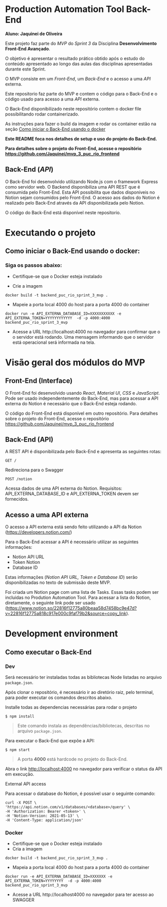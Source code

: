 #  Production Automation Tool Back-End

**Aluno: Jaquinei de Oliveira**

Este projeto faz parte do *MVP* do *Sprint 3* da Disciplina **Desenvolvimento Front-End Avançado**.

O objetivo é apresentar o resultado prático obtido após o estudo do conteúdo apresentado ao longo das aulas das disciplinas apresentadas durante este Sprint.

O MVP consiste em um *Front-End*, um *Back-End* e o acesso a uma *API* externa.

Este repositorio faz parte do MVP e contem o código para o Back-End e o código usado para acesso a uma *API* externa. 

O Back-End disponibilizado neste repositório contem o docker file possibilitando rodar containerizado. 

As instruções para fazer o build da imagem e rodar os container estão na seção [Como iniciar o Back-End usando o docker](#como-iniciar-o-backend-usando-o-docker)

**Este README foca nos detalhes de setup e uso do projeto do Back-End.**

**Para detalhes sobre o projeto do Front-End, acesse o repositório https://github.com/Jaquinei/mvp_3_puc_rio_frontend**

## Back-End (*API*)

 O Back-End foi desenvolvido utilizando Node.js com o framework Express como servidor web. O Backend disponibiliza uma API REST que é consumida pelo Front-End. Esta API possibilita que dados disponíveis no Notion sejam consumidos pelo Front-End. O acesso aos dados do Notion é realizado pelo Back-End através da API disponibilizada pelo Notion.

O código do Back-End está disponível neste repositorio.

# Executando o projeto

## Como iniciar o Back-End usando o docker:

### Siga os passos abaixo:

- Certifique-se que o Docker esteja instalado

- Crie a imagem

```
docker build -t backend_puc_rio_sprint_3_mvp .
```
- Mapeie a porta local 4000 do host para a porta 4000 do container
```
docker run -e API_EXTERNA_DATABASE_ID=XXXXXXXXXXX -e API_EXTERNA_TOKEN=YYYYYYYYYYYY  -d -p 4000:4000 backend_puc_rio_sprint_3_mvp
```
- Acesse a URL http://localhost:4000 no navegador para confirmar que o o servidor está rodando. Uma mensagem informando que o servidor está operacional será informada na tela.

# Visão geral dos módulos do MVP

## Front-End (Interface)

O Front-End foi desenvolvido usando *React*, *Material UI*, *CSS* e *JavaScript*. Pode ser usado independentemente do Back-End, mas para acessar a API externa do Notion é necessário que o Back-End esteja rodando.

O código do Front-End está disponível em outro repositório. Para detalhes sobre o projeto do Front-End, acesse o repositório https://github.com/Jaquinei/mvp_3_puc_rio_frontend

## Back-End (API)

A REST API é disponibilizada pelo Back-End e apresenta as seguintes rotas:

    GET /
Redireciona para o Swagger

    POST /notion
Acessa dados de uma API externa do Notion.
Requisitos: API_EXTERNA_DATABASE_ID e API_EXTERNA_TOKEN devem ser fornecidos.

## Acesso a uma API externa

O acesso a API externa está sendo feito utilizando a API da Notion (https://developers.notion.com/)

Para o Back-End acessar a API é necessário utilizar as seguintes informações:
- Notion API URL
- Token Notion
- Database ID

Estas informações (*Notion API URL, Token e Database ID*) serão disponibilizadas no texto de submissão deste MVP.

Foi criada um Notion page com uma lista de Tasks. Essas tasks podem ser incluidas no Prodution Automation Tool. Para acessar a lista do Notion, diretamente, o seguinte link pode ser usado (https://www.notion.so/22816f12775a80beaa58d7458bc9e47d?v=22816f12775a818c917e000c9faf79b2&source=copy_link).


# Development environment 

## Como executar o Back-End

### Dev
Será necessário ter instaladas todas as bibliotecas Node listadas no arquivo `package.json`.

Após clonar o repositório, é necessário ir ao diretório raiz, pelo terminal, para poder executar os comandos descritos abaixo.

Installe todas as dependencias necessárias para rodar o projeto
```
$ npm install
```
> Este comando instala as dependências/bibliotecas, descritas no arquivo `package.json`.

Para executar o Back-End que expõe a API:

```
$ npm start
```
> A porta **4000** está hardcode no projeto do Back-End.

Abra o link [http://localhost:4000](http://localhost:4000/) no navegador para verificar o status da API em execução.

External API access

Para acessar o database do Notion, é possível usar o seguinte comando:

```
curl -X POST \
'https://api.notion.com/v1/databases/<database>/query' \
-H 'Authorization: Bearer <token>' \
-H 'Notion-Version: 2021-05-13' \
-H 'Content-Type: application/json'
```

### Docker

- Certifique-se que o Docker esteja instalado
- Cria a imagem
```
docker build -t backend_puc_rio_sprint_3_mvp .
```
- Mapeia a porta local 4000 do host para a porta 4000 do container
```
docker run -e API_EXTERNA_DATABASE_ID=XXXXXXX -e API_EXTERNA_TOKEN=YYYYYYYY  -d -p 4000:4000 backend_puc_rio_sprint_3_mvp
```
- Acesse a URL http://localhost4000 no navegador para ter acesso ao SWAGGER